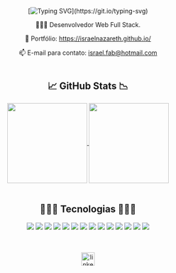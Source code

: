 <div align="center">

  [![Typing SVG](https://readme-typing-svg.herokuapp.com?color=%23F1F070&size=26&center=true&vCenter=true&lines=Ol%C3%A1!%F0%9F%91%8B%F0%9F%8F%BB+Meu+nome+%C3%A9+Israel!)](https://git.io/typing-svg)

  👨🏻‍💻 Desenvolvedor Web Full Stack.
  
  📰 Portfólio: https://israelnazareth.github.io/

  📫 E-mail para contato: israel.fab@hotmail.com
  <br>
  <br>

  <h2>📈 GitHub Stats 📉</h2>
  
<!--   <picture>
    <a href="https://github.com/anuraghazra/github-readme-stats">
      <img align=center height=180 src="https://github-readme-stats.vercel.app/api?username=israelnazareth&show_icons=true&theme=github_dark&hide_border=true&title_color=F1F070&icon_color=C0BF5A" />
    </a>
  </picture>
  <picture>
    <a href="https://github.com/anuraghazra/github-readme-stats">
      <img align=center height=180 src="https://github-readme-stats.vercel.app/api/top-langs/?username=israelnazareth&hide=shell&theme=github_dark&layout=compact&hide_border=true&title_color=F1F070" />
    </a>
  </picture> -->

  <a href="https://github.com/anuraghazra/github-readme-stats">
    <img align=center height=180 src="https://github-readme-stats.vercel.app/api?username=israelnazareth&show_icons=true&theme=github_dark&hide_border=true&title_color=F1F070&icon_color=C0BF5A" />
  </a>

  <a href="https://github.com/anuraghazra/github-readme-stats">
    <img align=center height=180 align=top src="https://github-readme-stats.vercel.app/api/top-langs/?username=israelnazareth&hide=shell&theme=github_dark&layout=compact&hide_border=true&title_color=F1F070" />
  </a>
  <br>
  <br>

  <h2> 👨🏻‍💻 Tecnologias 👩🏻‍💻 </h2>

  <div>
    <!--hmtl5--><img src="https://shields.io/badge/_-HTML-0D1117?logo=html5&style=for-the-badge&logoColor=F1F070&">
    <!--css3--><img src="https://shields.io/badge/_-CSS-0D1117?logo=css3&style=for-the-badge&logoColor=F1F070">
    <!--js--><img src="https://shields.io/badge/_-JavaScript-0D1117?logo=javascript&style=for-the-badge&logoColor=F1F070">
    <!--react--><img src="https://shields.io/badge/_-REACT-0D1117?logo=react&style=for-the-badge&logoColor=F1F070">
    <!--redux--><img src="https://shields.io/badge/_-REDUX-0D1117?logo=redux&style=for-the-badge&logoColor=F1F070">
    <!--bootstrap--><img src="https://shields.io/badge/_-BOOTSTRAP-0D1117?logo=bootstrap&style=for-the-badge&logoColor=F1F070">
    <!--npm--><img src="https://shields.io/badge/_-npm-0D1117?logo=npm&style=for-the-badge&logoColor=F1F070">
    <!--jest--><img src="https://shields.io/badge/_-jest-0D1117?logo=jest&style=for-the-badge&logoColor=F1F070">
    <!--git--><img src="https://shields.io/badge/_-git-0D1117?logo=git&style=for-the-badge&logoColor=F1F070">
    <!--linux--><img src="https://shields.io/badge/_-linux-0D1117?logo=linux&style=for-the-badge&logoColor=F1F070">
    <!--docker--><img src="https://shields.io/badge/_-docker-0D1117?logo=docker&style=for-the-badge&logoColor=F1F070">
    <!--nodejs--><img src="https://shields.io/badge/_-nodejs-0D1117?logo=nodedotjs&style=for-the-badge&logoColor=F1F070">
    <!--nodemon--><img src="https://shields.io/badge/_-nodemon-0D1117?logo=nodemon&style=for-the-badge&logoColor=F1F070">
    <!--mysql--><img src="https://shields.io/badge/_-mysql-0D1117?logo=mysql&style=for-the-badge&logoColor=F1F070">
  </div>
  <br>
  <br>

  [<img src='https://shields.io/badge/_-linkedin-0D1117?logo=linkedin&style=for-the-badge&logoColor=F1F070' alt='linkedin' height='30'>](https://www.linkedin.com/in/israelnazareth/)  
</div>

